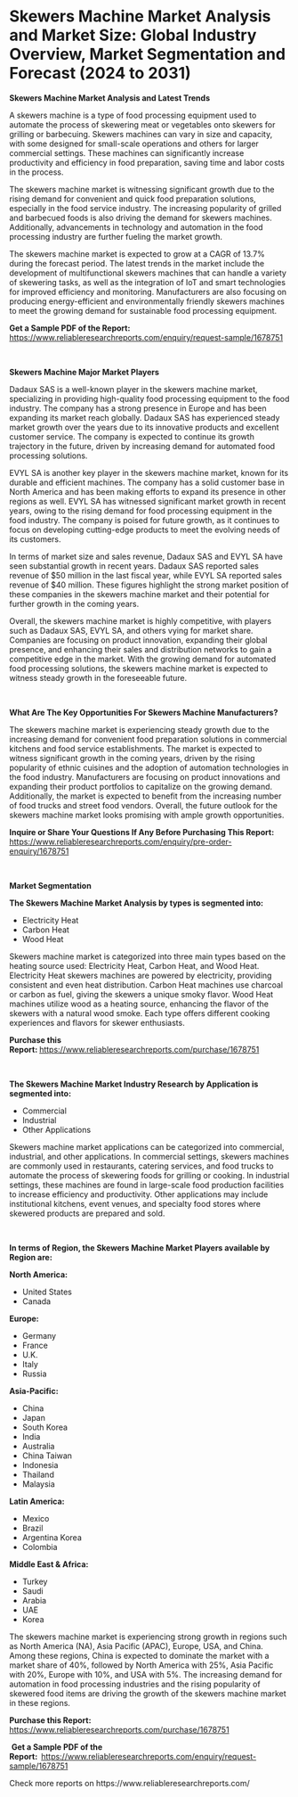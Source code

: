 <p><h1>Skewers Machine Market Analysis and Market Size: Global Industry Overview, Market Segmentation and Forecast (2024 to 2031)</h1></p><p><strong>Skewers Machine Market Analysis and Latest Trends</strong></p>
<p><p>A skewers machine is a type of food processing equipment used to automate the process of skewering meat or vegetables onto skewers for grilling or barbecuing. Skewers machines can vary in size and capacity, with some designed for small-scale operations and others for larger commercial settings. These machines can significantly increase productivity and efficiency in food preparation, saving time and labor costs in the process.</p><p>The skewers machine market is witnessing significant growth due to the rising demand for convenient and quick food preparation solutions, especially in the food service industry. The increasing popularity of grilled and barbecued foods is also driving the demand for skewers machines. Additionally, advancements in technology and automation in the food processing industry are further fueling the market growth.</p><p>The skewers machine market is expected to grow at a CAGR of 13.7% during the forecast period. The latest trends in the market include the development of multifunctional skewers machines that can handle a variety of skewering tasks, as well as the integration of IoT and smart technologies for improved efficiency and monitoring. Manufacturers are also focusing on producing energy-efficient and environmentally friendly skewers machines to meet the growing demand for sustainable food processing equipment.</p></p>
<p><strong>Get a Sample PDF of the Report:&nbsp;</strong> <a href="https://www.reliableresearchreports.com/enquiry/request-sample/1678751">https://www.reliableresearchreports.com/enquiry/request-sample/1678751</a></p>
<p>&nbsp;</p>
<p><strong>Skewers Machine Major Market Players</strong></p>
<p><p>Dadaux SAS is a well-known player in the skewers machine market, specializing in providing high-quality food processing equipment to the food industry. The company has a strong presence in Europe and has been expanding its market reach globally. Dadaux SAS has experienced steady market growth over the years due to its innovative products and excellent customer service. The company is expected to continue its growth trajectory in the future, driven by increasing demand for automated food processing solutions.</p><p>EVYL SA is another key player in the skewers machine market, known for its durable and efficient machines. The company has a solid customer base in North America and has been making efforts to expand its presence in other regions as well. EVYL SA has witnessed significant market growth in recent years, owing to the rising demand for food processing equipment in the food industry. The company is poised for future growth, as it continues to focus on developing cutting-edge products to meet the evolving needs of its customers.</p><p>In terms of market size and sales revenue, Dadaux SAS and EVYL SA have seen substantial growth in recent years. Dadaux SAS reported sales revenue of $50 million in the last fiscal year, while EVYL SA reported sales revenue of $40 million. These figures highlight the strong market position of these companies in the skewers machine market and their potential for further growth in the coming years.</p><p>Overall, the skewers machine market is highly competitive, with players such as Dadaux SAS, EVYL SA, and others vying for market share. Companies are focusing on product innovation, expanding their global presence, and enhancing their sales and distribution networks to gain a competitive edge in the market. With the growing demand for automated food processing solutions, the skewers machine market is expected to witness steady growth in the foreseeable future.</p></p>
<p>&nbsp;</p>
<p><strong>What Are The Key Opportunities For Skewers Machine Manufacturers?</strong></p>
<p><p>The skewers machine market is experiencing steady growth due to the increasing demand for convenient food preparation solutions in commercial kitchens and food service establishments. The market is expected to witness significant growth in the coming years, driven by the rising popularity of ethnic cuisines and the adoption of automation technologies in the food industry. Manufacturers are focusing on product innovations and expanding their product portfolios to capitalize on the growing demand. Additionally, the market is expected to benefit from the increasing number of food trucks and street food vendors. Overall, the future outlook for the skewers machine market looks promising with ample growth opportunities.</p></p>
<p><strong>Inquire or Share Your Questions If Any Before Purchasing This Report:</strong> <a href="https://www.reliableresearchreports.com/enquiry/pre-order-enquiry/1678751">https://www.reliableresearchreports.com/enquiry/pre-order-enquiry/1678751</a></p>
<p>&nbsp;</p>
<p><strong>Market Segmentation</strong></p>
<p><strong>The Skewers Machine Market Analysis by types is segmented into:</strong></p>
<p><ul><li>Electricity Heat</li><li>Carbon Heat</li><li>Wood Heat</li></ul></p>
<p><p>Skewers machine market is categorized into three main types based on the heating source used: Electricity Heat, Carbon Heat, and Wood Heat. Electricity Heat skewers machines are powered by electricity, providing consistent and even heat distribution. Carbon Heat machines use charcoal or carbon as fuel, giving the skewers a unique smoky flavor. Wood Heat machines utilize wood as a heating source, enhancing the flavor of the skewers with a natural wood smoke. Each type offers different cooking experiences and flavors for skewer enthusiasts.</p></p>
<p><strong>Purchase this Report:&nbsp;</strong><a href="https://www.reliableresearchreports.com/purchase/1678751">https://www.reliableresearchreports.com/purchase/1678751</a></p>
<p>&nbsp;</p>
<p><strong>The Skewers Machine Market Industry Research by Application is segmented into:</strong></p>
<p><ul><li>Commercial</li><li>Industrial</li><li>Other Applications</li></ul></p>
<p><p>Skewers machine market applications can be categorized into commercial, industrial, and other applications. In commercial settings, skewers machines are commonly used in restaurants, catering services, and food trucks to automate the process of skewering foods for grilling or cooking. In industrial settings, these machines are found in large-scale food production facilities to increase efficiency and productivity. Other applications may include institutional kitchens, event venues, and specialty food stores where skewered products are prepared and sold.</p></p>
<p>&nbsp;</p>
<p><strong>In terms of Region, the Skewers Machine Market Players available by Region are:</strong></p>
<p>
    <p> <strong> North America: </strong>
        <ul>
            <li>United States</li>
            <li>Canada</li>
        </ul>
        </p> 
    <p> <strong> Europe: </strong>
        <ul>
            <li>Germany</li>
            <li>France</li>
            <li>U.K.</li>
            <li>Italy</li>
            <li>Russia</li>
        </ul>
        </p> 
    <p> <strong> Asia-Pacific: </strong>
        <ul>
            <li>China</li>
            <li>Japan</li>
            <li>South Korea</li>
            <li>India</li>
            <li>Australia</li>
            <li>China Taiwan</li>
            <li>Indonesia</li>
            <li>Thailand</li>
            <li>Malaysia</li>
        </ul>
        </p> 
    <p> <strong> Latin America: </strong>
        <ul>
            <li>Mexico</li>
            <li>Brazil</li>
            <li>Argentina Korea</li>
            <li>Colombia</li>
        </ul>
        </p> 
    <p> <strong> Middle East & Africa: </strong>
        <ul>
            <li>Turkey</li>
            <li>Saudi</li>
            <li>Arabia</li>
            <li>UAE</li>
            <li>Korea</li>
        </ul>
    </p>
    </p>
<p><p>The skewers machine market is experiencing strong growth in regions such as North America (NA), Asia Pacific (APAC), Europe, USA, and China. Among these regions, China is expected to dominate the market with a market share of 40%, followed by North America with 25%, Asia Pacific with 20%, Europe with 10%, and USA with 5%. The increasing demand for automation in food processing industries and the rising popularity of skewered food items are driving the growth of the skewers machine market in these regions.</p></p>
<p><strong>Purchase this Report: </strong><a href="https://www.reliableresearchreports.com/purchase/1678751">https://www.reliableresearchreports.com/purchase/1678751</a></p>
<p>&nbsp;<strong>Get a Sample PDF of the Report:&nbsp;&nbsp;</strong><a href="https://www.reliableresearchreports.com/enquiry/request-sample/1678751">https://www.reliableresearchreports.com/enquiry/request-sample/1678751</a></p>
<p><strong></strong></p>
<p>Check more reports on https://www.reliableresearchreports.com/</p>